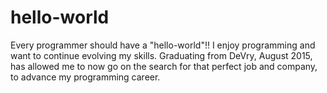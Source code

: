 # hello-world
Every programmer should have a "hello-world"!!
  I enjoy programming and want to continue evolving my skills.  Graduating from DeVry, August 2015, has allowed me to now go on the search for that perfect job and company, to advance my programming career.  
